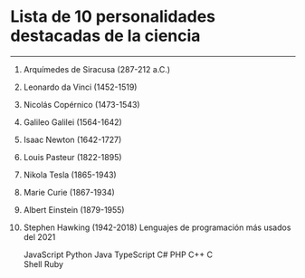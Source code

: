 # Lista de 10 personalidades destacadas de la ciencia
----

01) Arquímedes de Siracusa (287-212 a.C.)

02) Leonardo da Vinci (1452-1519)

03) Nicolás Copérnico (1473-1543)

04) Galileo Galilei (1564-1642)

05) Isaac Newton (1642-1727)

06) Louis Pasteur (1822-1895)

07) Nikola Tesla (1865-1943)

08) Marie Curie (1867-1934)

09) Albert Einstein (1879-1955)

10) Stephen Hawking (1942-2018)
Lenguajes de programación más usados del 2021

    JavaScript
    Python
    Java
    TypeScript
    C#
    PHP
    C++
    C    
    Shell
    Ruby

